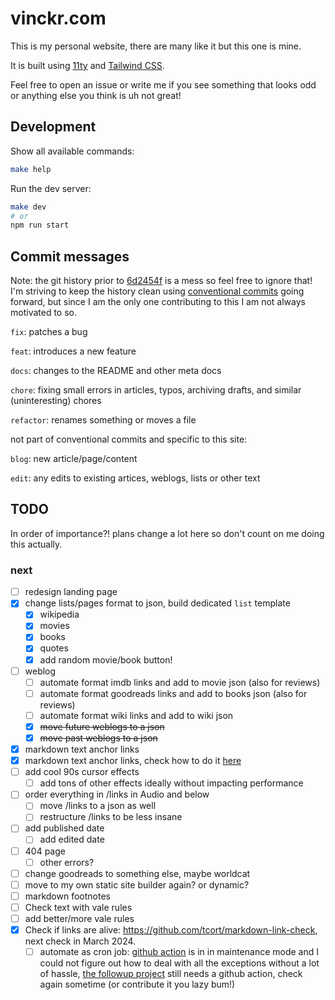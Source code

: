 # vinckr.com

This is my personal website, there are many like it but this one is mine.

It is built using [11ty](https://www.11ty.dev/) and [Tailwind CSS](https://tailwindcss.com/).

Feel free to open an issue or write me if you see something that looks odd or anything else you think is uh not great!

## Development

Show all available commands:

```bash
make help
```

Run the dev server:

```bash
make dev
# or
npm run start
```

## Commit messages

Note: the git history prior to [6d2454f](https://github.com/vinckr/vinckr.com/commit/6d2454f827bbffddc43dc0a6814de5064cbdcedd) is a mess so feel free to ignore that! I'm striving to keep the history clean using [conventional commits](https://www.conventionalcommits.org/en/v1.0.0/) going forward, but since I am the only one contributing to this I am not always motivated to so.

`fix`: patches a bug

`feat`: introduces a new feature

`docs`: changes to the README and other meta docs

`chore`: fixing small errors in articles, typos, archiving drafts, and similar (uninteresting) chores

`refactor`: renames something or moves a file

not part of conventional commits and specific to this site:

`blog`: new article/page/content

`edit`: any edits to existing artices, weblogs, lists or other text

## TODO

In order of importance?! plans change a lot here so don't count on me doing this actually.

### next

- [ ] redesign landing page
- [x] change lists/pages format to json, build dedicated `list` template
  - [x] wikipedia
  - [x] movies
  - [x] books
  - [x] quotes
  - [x] add random movie/book button!
- [ ] weblog
  - [ ] automate format imdb links and add to movie json (also for reviews)
  - [ ] automate format goodreads links and add to books json (also for reviews)
  - [ ] automate format wiki links and add to wiki json
  - [x] ~~move future weblogs to a json~~
  - [x] ~~move past weblogs to a json~~
- [x] markdown text anchor links
- [x] markdown text anchor links, check how to do it [here](https://github.com/11ty/eleventy/issues/1593)
- [ ] add cool 90s cursor effects
  - [ ] add tons of other effects ideally without impacting performance
- [ ] order everything in /links in Audio and below
  - [ ] move /links to a json as well
  - [ ] restructure /links to be less insane
- [ ] add published date
  - [ ] add edited date
- [ ] 404 page
  - [ ] other errors?
- [ ] change goodreads to something else, maybe worldcat
- [ ] move to my own static site builder again? or dynamic?
- [ ] markdown footnotes
- [ ] Check text with vale rules
- [ ] add better/more vale rules
- [x] Check if links are alive: https://github.com/tcort/markdown-link-check, next check in March 2024.
  - [ ] automate as cron job: [github action](https://github.com/gaurav-nelson/github-action-markdown-link-check) is in in maintenance mode and I could not figure out how to deal with all the exceptions without a lot of hassle, [the followup project](https://github.com/UmbrellaDocs/linkspector) still needs a github action, check again sometime (or contribute it you lazy bum!)
